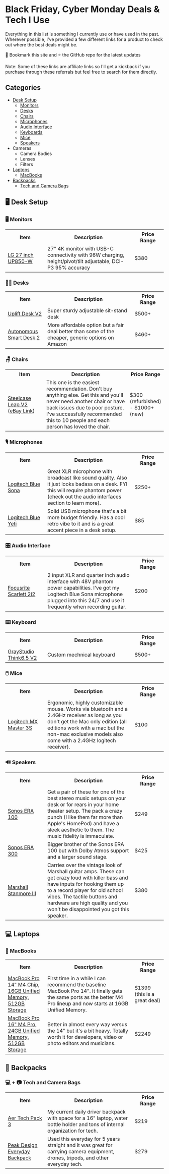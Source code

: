 # Black Friday, Cyber Monday Deals & Tech I Use

Everything in this list is something I currently use or have used in the past. Wherever possible, I've provided a few different links for a product to check out where the best deals might be.

🚨 Bookmark this site and ⭐️ the GitHub repo for the latest updates

Note: Some of these links are affiliate links so I'll get a kickback if you purchase through these referrals but feel free to search for them directly.

## Categories
- [Desk Setup](#️-desk-setup)
  - [Monitors](#️-monitors)
  - [Desks](#-desks)
  - [Chairs](#-chairs)
  - [Microphones](#️-monitors)
  - [Audio Interface](#️-audio-interface)
  - [Keyboards](#️-keyboard)
  - [Mice](#️-mice)
  - [Speakers](#-speakers)
- Cameras
  - Camera Bodies
  - Lenses
  - Filters
- [Laptops](#-laptops)
  - [MacBooks](#-macbooks)
- [Backpacks](#-backpacks)
  - [Tech and Camera Bags](#---tech-and-camera-bags)

## 🖥️ Desk Setup

### 🖥️ Monitors
<table width="100%">
<tr>
    <th width="25%">Item</th>
    <th width="55%">Description</th>
    <th width="20%">Price Range</th>
</tr>
<tr>
    <td><a href="https://amzn.to/48ZEL9S">LG 27 inch UP850-W</a></td>
    <td>27" 4K monitor with USB-C connectivity with 96W charging, height/pivot/tilt adjustable, DCI-P3 95% accuracy</td>
    <td>$380</td>
</tr>
</table>

### 👨‍💻 Desks
<table width="100%">
<tr>
    <th width="25%">Item</th>
    <th width="55%">Description</th>
    <th width="20%">Price Range</th>
</tr>
<tr>
    <td><a href="https://www.upliftdesk.com/uplift-v2-standing-desk-v2-or-v2-commercial/">Uplift Desk V2</a></td>
    <td>Super sturdy adjustable sit-stand desk</td>
    <td>$500+</td>
</tr>
<tr>
    <td><a href="https://www.autonomous.ai?rid=7fa0ae">Autonomous Smart Desk 2</a></td>
    <td>More affordable option but a fair deal better than some of the cheaper, generic options on Amazon</td>
    <td>$460+</td>
</tr>
</table>

### 🪑 Chairs
<table width="100%">
<tr>
    <th width="25%">Item</th>
    <th width="55%">Description</th>
    <th width="20%">Price Range</th>
</tr>
<tr>
    <td><a href="https://amzn.to/40SGKdK">Steelcase Leap V2</a> (<a href="https://www.ebay.com/itm/134004247228">eBay Link</a>)</td>
    <td>This one is the easiest recommendation. Don't buy anything else. Get this and you'll never need another chair or have back issues due to poor posture. I've successfully recommended this to 10 people and each person has loved the chair.</td>
    <td>$300 (refurbished) - $1000+ (new)</td>
</tr>
</table>

### 🎙️ Microphones
<table width="100%">
<tr>
    <th width="25%">Item</th>
    <th width="55%">Description</th>
    <th width="20%">Price Range</th>
</tr>
<tr>
    <td>
      <a href="https://amzn.to/3OgH5Qg">
        Logitech Blue Sona
      </a>
    </td>
    <td>
      Great XLR microphone with broadcast like sound quality. Also it just looks badass on a desk. FYI this will require phantom power (check out the audio interfaces section to learn more).
    </td>
    <td>$250+</td>
</tr>
<tr>
    <td>
      <a href="https://amzn.to/3YUiCoG">
        Logitech Blue Yeti
      </a>
    </td>
    <td>
      Solid USB microphone that's a bit more budget friendly. Has a cool retro vibe to it and is a great accent piece in a desk setup.
    </td>
    <td>$85</td>
</tr>
</table>

### 🎛️ Audio Interface
<table width="100%">
<tr>
    <th width="25%">Item</th>
    <th width="55%">Description</th>
    <th width="20%">Price Range</th>
</tr>
<tr>
    <td>
      <a href="https://amzn.to/3YUiHJ0">
        Focusrite Scarlett 2i2
      </a>
    </td>
    <td>
      2 input XLR and quarter inch audio interface with 48V phantom power capabilities. I've got my Logitech Blue Sona microphone plugged into this 24/7 and use it frequently when recording guitar.
    </td>
    <td>$200</td>
</tr>
</table>

### ⌨️ Keyboard
<table width="100%">
<tr>
    <th width="25%">Item</th>
    <th width="55%">Description</th>
    <th width="20%">Price Range</th>
</tr>
<tr>
    <td>
      <a href="https://graystudio.club/products/gb-think6-5-v2">
        GrayStudio Think6.5 V2
      </a>
    </td>
    <td>
      Custom mechnical keyboard
    </td>
    <td>$500+</td>
</tr>
</table>

### 🖱️ Mice
<table width="100%">
<tr>
    <th width="25%">Item</th>
    <th width="55%">Description</th>
    <th width="20%">Price Range</th>
</tr>
<tr>
    <td>
      <a href="https://amzn.to/3YY5YF7">
        Logitech MX Master 3S
      </a>
    </td>
    <td>
      Ergonomic, highly customizable mouse. Works via bluetooth and a 2.4GHz receiver as long as you don't get the Mac only edition (all editions work with a mac but the non-mac exclusive models also come with a 2.4GHz logitech receiver).
    </td>
    <td>$100</td>
</tr>
</table>

### 🔊 Speakers
<table width="100%">
<tr>
    <th width="25%">Item</th>
    <th width="55%">Description</th>
    <th width="20%">Price Range</th>
</tr>
<tr>
    <td>
      <a href="https://amzn.to/3ZeFGQi">
        Sonos ERA 100
      </a>
    </td>
    <td>
      Get a pair of these for one of the best stereo music setups on your desk or for rears in your home theater setup. The pack a crazy punch (I like them far more than Apple's HomePod) and have a sleek aesthetic to them. The music fidelity is immaculate.
    </td>
    <td>$249</td>
</tr>
<tr>
    <td>
      <a href="https://amzn.to/40PdzZf">
        Sonos ERA 300
      </a>
    </td>
    <td>
      Bigger brother of the Sonos ERA 100 but with Dolby Atmos support and a larger sound stage.
    </td>
    <td>$425</td>
</tr>
<tr>
    <td>
      <a href="https://amzn.to/3Ok7AnP">
        Marshall Stanmore III
      </a>
    </td>
    <td>
      Carries over the vintage look of Marshall guitar amps. These can get crazy loud with killer bass and have inputs for hooking them up to a record player for old school vibes. The tactile buttons and hardware are high quality and you won't be disappointed you got this speaker.
    </td>
    <td>$380</td>
</tr>
</table>

## 💻 Laptops

###  MacBooks
<table width="100%">
<tr>
    <th width="25%">Item</th>
    <th width="55%">Description</th>
    <th width="20%">Price Range</th>
</tr>
<tr>
    <td>
      <a href="https://amzn.to/3CEUGyg">
        MacBook Pro 14" M4 Chip, 16GB Unified Memory, 512GB Storage
      </a>
    </td>
    <td>
      First time in a while I can recommend the baseline MacBook Pro 14". It finally gets the same ports as the better M4 Pro lineup and now starts at 16GB Unified Memory.
    </td>
    <td>$1399 (this is a great deal)</td>
</tr>
<tr>
    <td>
      <a href="https://amzn.to/3V3s2gn">
        MacBook Pro 16" M4 Pro, 24GB Unified Memory, 512GB Storage
      </a>
    </td>
    <td>
      Better in almost every way versus the 14" but it's a bit heavy. Totally worth it for developers, video or photo editors and musicians.
    </td>
    <td>$2249</td>
</tr>
</table>

## 🎒 Backpacks

### 💻 + 📷 Tech and Camera Bags
<table width="100%">
<tr>
    <th width="25%">Item</th>
    <th width="55%">Description</th>
    <th width="20%">Price Range</th>
</tr>
<tr>
    <td>
      <a href="https://aersf.com/collections/backpacks/products/tech-pack-3?country=US">
        Aer Tech Pack 3
      </a>
    </td>
    <td>
      My current daily driver backpack with space for a 16" laptop, water bottle holder and tons of internal organization for tech.
    </td>
    <td>$219</td>
</tr>
<tr>
    <td>
      <a href="https://www.peakdesign.com/products/everyday-backpack?Size=20L&Color=Charcoal">
        Peak Design Everyday Backpack
      </a>
    </td>
    <td>
      Used this everyday for 5 years straight and it was great for carrying camera equipment, drones, tripods, and other everyday tech.
    </td>
    <td>$279</td>
</tr>
</table>